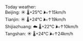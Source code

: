 Today weather:  
Beijing: ☀️   🌡️+25°C 🌬️↑15km/h  
Tianjin: ☀️   🌡️+24°C 🌬️↑19km/h  
Shijiazhuang: ☁️   🌡️+22°C 🌬️↑10km/h  
Tangshan: ☀️   🌡️+24°C 🌬️↑24km/h  
